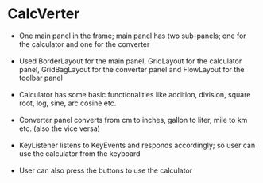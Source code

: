 # CalcVerter
<ul>
				<li>One main panel in the frame; main panel has two sub-panels; one for the calculator and one for the converter</li><br>
				<li>Used BorderLayout for the main panel, GridLayout for the calculator panel, GridBagLayout for the converter panel and FlowLayout for the toolbar panel</li><br>
				<li>Calculator has some basic functionalities like addition, division, square root, log, sine, arc cosine etc.</li><br>
				<li>Converter panel converts from cm to inches, gallon to liter, mile to km etc. (also the vice  versa)</li><br>
				<li>KeyListener listens to KeyEvents and responds accordingly; so user can use the calculator from the keyboard</li><br>
				<li>User can also press the buttons to use the calculator</li><br>
			</ul>
